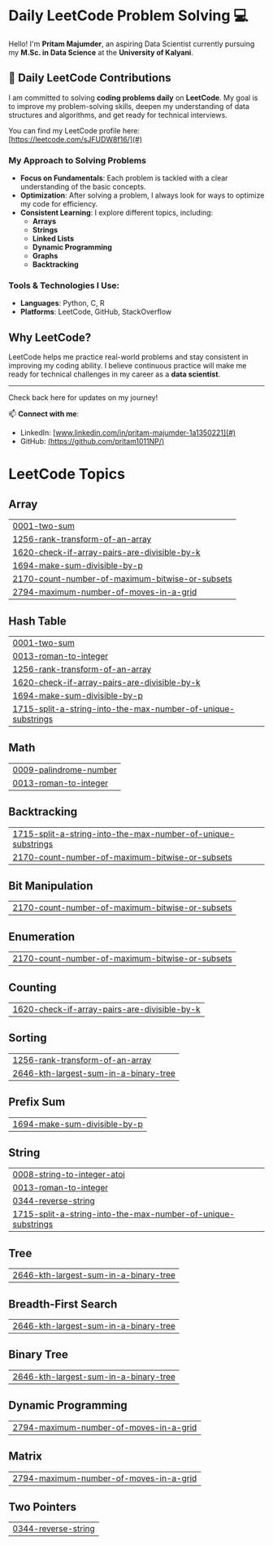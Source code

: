 # Daily LeetCode Problem Solving 💻

Hello! I'm **Pritam Majumder**, an aspiring Data Scientist currently pursuing my **M.Sc. in Data Science** at the **University of Kalyani**.

## 🚀 Daily LeetCode Contributions

I am committed to solving **coding problems daily** on **LeetCode**. My goal is to improve my problem-solving skills, deepen my understanding of data structures and algorithms, and get ready for technical interviews.

You can find my LeetCode profile here: [https://leetcode.com/sJFUDW8f16/](#) 

### My Approach to Solving Problems
- **Focus on Fundamentals**: Each problem is tackled with a clear understanding of the basic concepts.
- **Optimization**: After solving a problem, I always look for ways to optimize my code for efficiency.
- **Consistent Learning**: I explore different topics, including:
  - **Arrays**
  - **Strings**
  - **Linked Lists**
  - **Dynamic Programming**
  - **Graphs**
  - **Backtracking**

### Tools & Technologies I Use:
- **Languages**: Python, C, R
- **Platforms**: LeetCode, GitHub, StackOverflow


## Why LeetCode?

LeetCode helps me practice real-world problems and stay consistent in improving my coding ability. I believe continuous practice will make me ready for technical challenges in my career as a **data scientist**.

---

Check back here for updates on my journey!

📫 **Connect with me**:
- LinkedIn: [www.linkedin.com/in/pritam-majumder-1a1350221](#) 
- GitHub: [(https://github.com/pritam1011NP/)](#) 

<!---LeetCode Topics Start-->
# LeetCode Topics
## Array
|  |
| ------- |
| [0001-two-sum](https://github.com/pritam1011NP/LeetCode/tree/master/0001-two-sum) |
| [1256-rank-transform-of-an-array](https://github.com/pritam1011NP/LeetCode/tree/master/1256-rank-transform-of-an-array) |
| [1620-check-if-array-pairs-are-divisible-by-k](https://github.com/pritam1011NP/LeetCode/tree/master/1620-check-if-array-pairs-are-divisible-by-k) |
| [1694-make-sum-divisible-by-p](https://github.com/pritam1011NP/LeetCode/tree/master/1694-make-sum-divisible-by-p) |
| [2170-count-number-of-maximum-bitwise-or-subsets](https://github.com/pritam1011NP/LeetCode/tree/master/2170-count-number-of-maximum-bitwise-or-subsets) |
| [2794-maximum-number-of-moves-in-a-grid](https://github.com/pritam1011NP/LeetCode/tree/master/2794-maximum-number-of-moves-in-a-grid) |
## Hash Table
|  |
| ------- |
| [0001-two-sum](https://github.com/pritam1011NP/LeetCode/tree/master/0001-two-sum) |
| [0013-roman-to-integer](https://github.com/pritam1011NP/LeetCode/tree/master/0013-roman-to-integer) |
| [1256-rank-transform-of-an-array](https://github.com/pritam1011NP/LeetCode/tree/master/1256-rank-transform-of-an-array) |
| [1620-check-if-array-pairs-are-divisible-by-k](https://github.com/pritam1011NP/LeetCode/tree/master/1620-check-if-array-pairs-are-divisible-by-k) |
| [1694-make-sum-divisible-by-p](https://github.com/pritam1011NP/LeetCode/tree/master/1694-make-sum-divisible-by-p) |
| [1715-split-a-string-into-the-max-number-of-unique-substrings](https://github.com/pritam1011NP/LeetCode/tree/master/1715-split-a-string-into-the-max-number-of-unique-substrings) |
## Math
|  |
| ------- |
| [0009-palindrome-number](https://github.com/pritam1011NP/LeetCode/tree/master/0009-palindrome-number) |
| [0013-roman-to-integer](https://github.com/pritam1011NP/LeetCode/tree/master/0013-roman-to-integer) |
## Backtracking
|  |
| ------- |
| [1715-split-a-string-into-the-max-number-of-unique-substrings](https://github.com/pritam1011NP/LeetCode/tree/master/1715-split-a-string-into-the-max-number-of-unique-substrings) |
| [2170-count-number-of-maximum-bitwise-or-subsets](https://github.com/pritam1011NP/LeetCode/tree/master/2170-count-number-of-maximum-bitwise-or-subsets) |
## Bit Manipulation
|  |
| ------- |
| [2170-count-number-of-maximum-bitwise-or-subsets](https://github.com/pritam1011NP/LeetCode/tree/master/2170-count-number-of-maximum-bitwise-or-subsets) |
## Enumeration
|  |
| ------- |
| [2170-count-number-of-maximum-bitwise-or-subsets](https://github.com/pritam1011NP/LeetCode/tree/master/2170-count-number-of-maximum-bitwise-or-subsets) |
## Counting
|  |
| ------- |
| [1620-check-if-array-pairs-are-divisible-by-k](https://github.com/pritam1011NP/LeetCode/tree/master/1620-check-if-array-pairs-are-divisible-by-k) |
## Sorting
|  |
| ------- |
| [1256-rank-transform-of-an-array](https://github.com/pritam1011NP/LeetCode/tree/master/1256-rank-transform-of-an-array) |
| [2646-kth-largest-sum-in-a-binary-tree](https://github.com/pritam1011NP/LeetCode/tree/master/2646-kth-largest-sum-in-a-binary-tree) |
## Prefix Sum
|  |
| ------- |
| [1694-make-sum-divisible-by-p](https://github.com/pritam1011NP/LeetCode/tree/master/1694-make-sum-divisible-by-p) |
## String
|  |
| ------- |
| [0008-string-to-integer-atoi](https://github.com/pritam1011NP/LeetCode/tree/master/0008-string-to-integer-atoi) |
| [0013-roman-to-integer](https://github.com/pritam1011NP/LeetCode/tree/master/0013-roman-to-integer) |
| [0344-reverse-string](https://github.com/pritam1011NP/LeetCode/tree/master/0344-reverse-string) |
| [1715-split-a-string-into-the-max-number-of-unique-substrings](https://github.com/pritam1011NP/LeetCode/tree/master/1715-split-a-string-into-the-max-number-of-unique-substrings) |
## Tree
|  |
| ------- |
| [2646-kth-largest-sum-in-a-binary-tree](https://github.com/pritam1011NP/LeetCode/tree/master/2646-kth-largest-sum-in-a-binary-tree) |
## Breadth-First Search
|  |
| ------- |
| [2646-kth-largest-sum-in-a-binary-tree](https://github.com/pritam1011NP/LeetCode/tree/master/2646-kth-largest-sum-in-a-binary-tree) |
## Binary Tree
|  |
| ------- |
| [2646-kth-largest-sum-in-a-binary-tree](https://github.com/pritam1011NP/LeetCode/tree/master/2646-kth-largest-sum-in-a-binary-tree) |
## Dynamic Programming
|  |
| ------- |
| [2794-maximum-number-of-moves-in-a-grid](https://github.com/pritam1011NP/LeetCode/tree/master/2794-maximum-number-of-moves-in-a-grid) |
## Matrix
|  |
| ------- |
| [2794-maximum-number-of-moves-in-a-grid](https://github.com/pritam1011NP/LeetCode/tree/master/2794-maximum-number-of-moves-in-a-grid) |
## Two Pointers
|  |
| ------- |
| [0344-reverse-string](https://github.com/pritam1011NP/LeetCode/tree/master/0344-reverse-string) |
<!---LeetCode Topics End-->
